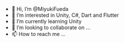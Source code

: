 - 👋 Hi, I’m @MiyukiFueda
- 👀 I’m interested in Unity, C#, Dart and Flutter
- 🌱 I’m currently learning Unity
- 💞️ I’m looking to collaborate on ...
- 📫 How to reach me ...

<!---
MiyukiFueda/MiyukiFueda is a ✨ special ✨ repository because its `README.md` (this file) appears on your GitHub profile.
You can click the Preview link to take a look at your changes.
--->
